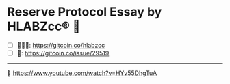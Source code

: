 # Reserve Protocol Essay by HLABZcc® 📓 

- [ ] 🙋🏻‍♂️: https://gitcoin.co/hlabzcc
- [ ] 🚨: https://gitcoin.co/issue/29519

<hr/>

 
🚜 https://www.youtube.com/watch?v=HYv55DhgTuA
 
 
 
 
 
 
 
  
 
 
 
